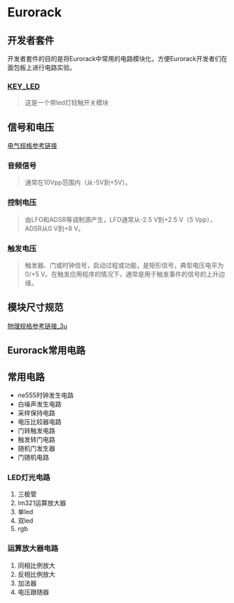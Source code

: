 # Eurorack

## 开发者套件
开发者套件的目的是将Eurorack中常用的电路模块化，方便Eurorack开发者们在面包板上进行电路实验。
### [KEY_LED](/Developer%20Kit/KEY_LED/)
>这是一个带led灯轻触开关模块

## 信号和电压
[电气规格参考链接](https://www.doepfer.de/a100_man/a100t_e.htm)  
### 音频信号  
>通常在10Vpp范围内（从-5V到+5V）。  

### 控制电压  
>由LFO和ADSR等调制源产生，LFO通常从-2.5 V到+2.5 V（5 Vpp），ADSR从0 V到+8 V。

### 触发电压  
>触发器、门或时钟信号，启动过程或功能，是矩形信号，典型电压电平为0/+5 V。在触发应用程序的情况下，通常是用于触发事件的信号的上升边缘。  

## 模块尺寸规范
[物理规格参考链接_3u](https://www.doepfer.de/a100_man/a100m_e.htm)

## Eurorack常用电路

## 常用电路
- ne555时钟发生电路  
- 白噪声发生电路  
- 采样保持电路  
- 电压比较器电路  
- 门转触发电路  
- 触发转门电路  
- 随机门发生器  
- 门随机电路  

### LED灯光电路
1. 三极管
2. lm321运算放大器
3. 单led
4. 双led
5. rgb

### 运算放大器电路
1. 同相比例放大
2. 反相比例放大
3. 加法器
4. 电压跟随器

